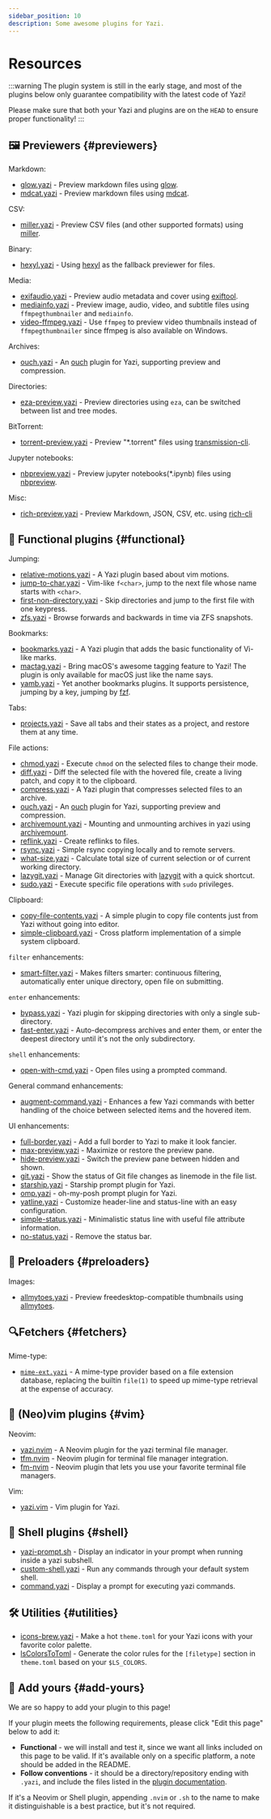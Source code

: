 ```yaml
---
sidebar_position: 10
description: Some awesome plugins for Yazi.
---
```


# Resources

:::warning
The plugin system is still in the early stage, and most of the plugins below only guarantee compatibility with the latest code of Yazi!

Please make sure that both your Yazi and plugins are on the `HEAD` to ensure proper functionality!
:::

## 🖼️ Previewers {#previewers}

Markdown:

- [glow.yazi](https://github.com/Reledia/glow.yazi) - Preview markdown files using [glow](https://github.com/charmbracelet/glow).
- [mdcat.yazi](https://github.com/GrzegorzKozub/mdcat.yazi) - Preview markdown files using [mdcat](https://github.com/swsnr/mdcat).

CSV:

- [miller.yazi](https://github.com/Reledia/miller.yazi) - Preview CSV files (and other supported formats) using [miller](https://github.com/johnkerl/miller).

Binary:

- [hexyl.yazi](https://github.com/Reledia/hexyl.yazi) - Using [hexyl](https://github.com/sharkdp/hexyl) as the fallback previewer for files.

Media:

- [exifaudio.yazi](https://github.com/Sonico98/exifaudio.yazi) - Preview audio metadata and cover using [exiftool](https://exiftool.org/).
- [mediainfo.yazi](https://github.com/Ape/mediainfo.yazi) - Preview image, audio, video, and subtitle files using `ffmpegthumbnailer` and `mediainfo`.
- [video-ffmpeg.yazi](https://github.com/Tyarel8/video-ffmpeg.yazi) - Use `ffmpeg` to preview video thumbnails instead of `ffmpegthumbnailer` since ffmpeg is also available on Windows.

Archives:

- [ouch.yazi](https://github.com/ndtoan96/ouch.yazi) - An [ouch](https://github.com/ouch-org/ouch) plugin for Yazi, supporting preview and compression.

Directories:

- [eza-preview.yazi](https://github.com/sharklasers996/eza-preview.yazi) - Preview directories using `eza`, can be switched between list and tree modes.

BitTorrent:

- [torrent-preview.yazi](https://github.com/kirasok/torrent-preview.yazi) - Preview "\*.torrent" files using [transmission-cli](https://github.com/transmission/transmission).

Jupyter notebooks:

- [nbpreview.yazi](https://github.com/AnirudhG07/nbpreview.yazi) - Preview jupyter notebooks(\*.ipynb) files using [nbpreview](https://github.com/paw-lu/nbpreview).

Misc:

- [rich-preview.yazi](https://github.com/AnirudhG07/rich-preview.yazi) - Preview Markdown, JSON, CSV, etc. using [rich-cli](https://github.com/textualize/rich-cli)

## 🧩 Functional plugins {#functional}

Jumping:

- [relative-motions.yazi](https://github.com/dedukun/relative-motions.yazi) - A Yazi plugin based about vim motions.
- [jump-to-char.yazi](https://github.com/yazi-rs/plugins/tree/main/jump-to-char.yazi) - Vim-like `f<char>`, jump to the next file whose name starts with `<char>`.
- [first-non-directory.yazi](https://github.com/lpanebr/yazi-plugins/tree/main/first-non-directory.yazi) - Skip directories and jump to the first file with one keypress.
- [zfs.yazi](https://github.com/iynaix/zfs.yazi) - Browse forwards and backwards in time via ZFS snapshots.

Bookmarks:

- [bookmarks.yazi](https://github.com/dedukun/bookmarks.yazi) - A Yazi plugin that adds the basic functionality of Vi-like marks.
- [mactag.yazi](https://github.com/yazi-rs/plugins/tree/main/mactag.yazi) - Bring macOS's awesome tagging feature to Yazi! The plugin is only available for macOS just like the name says.
- [yamb.yazi](https://github.com/h-hg/yamb.yazi) - Yet another bookmarks plugins. It supports persistence, jumping by a key, jumping by [fzf](https://github.com/junegunn/fzf).

Tabs:

- [projects.yazi](https://github.com/MasouShizuka/projects.yazi) - Save all tabs and their states as a project, and restore them at any time.

File actions:

- [chmod.yazi](https://github.com/yazi-rs/plugins/tree/main/chmod.yazi) - Execute `chmod` on the selected files to change their mode.
- [diff.yazi](https://github.com/yazi-rs/plugins/tree/main/diff.yazi) - Diff the selected file with the hovered file, create a living patch, and copy it to the clipboard.
- [compress.yazi](https://github.com/KKV9/compress.yazi) - A Yazi plugin that compresses selected files to an archive.
- [ouch.yazi](https://github.com/ndtoan96/ouch.yazi) - An [ouch](https://github.com/ouch-org/ouch) plugin for Yazi, supporting preview and compression.
- [archivemount.yazi](https://github.com/AnirudhG07/archivemount.yazi) - Mounting and unmounting archives in yazi using [archivemount](https://github.com/cybernoid/archivemount).
- [reflink.yazi](https://github.com/Ape/reflink.yazi) - Create reflinks to files.
- [rsync.yazi](https://github.com/GianniBYoung/rsync.yazi) - Simple rsync copying locally and to remote servers.
- [what-size.yazi](https://github.com/pirafrank/what-size.yazi) - Calculate total size of current selection or of current working directory.
- [lazygit.yazi](https://github.com/Lil-Dank/lazygit.yazi) - Manage Git directories with [lazygit](https://github.com/jesseduffield/lazygit) with a quick shortcut.
- [sudo.yazi](https://github.com/TD-Sky/sudo.yazi) - Execute specific file operations with `sudo` privileges.

Clipboard:

- [copy-file-contents.yazi](https://github.com/AnirudhG07/plugins-yazi/tree/main/copy-file-contents.yazi) - A simple plugin to copy file contents just from Yazi without going into editor.
- [simple-clipboard.yazi](https://github.com/orhnk/system-clipboard.yazi) - Cross platform implementation of a simple system clipboard.

`filter` enhancements:

- [smart-filter.yazi](https://github.com/yazi-rs/plugins/tree/main/smart-filter.yazi) - Makes filters smarter: continuous filtering, automatically enter unique directory, open file on submitting.

`enter` enhancements:

- [bypass.yazi](https://github.com/Rolv-Apneseth/bypass.yazi) - Yazi plugin for skipping directories with only a single sub-directory.
- [fast-enter.yazi](https://github.com/ourongxing/fast-enter.yazi) - Auto-decompress archives and enter them, or enter the deepest directory until it's not the only subdirectory.

`shell` enhancements:

- [open-with-cmd.yazi](https://github.com/Ape/open-with-cmd.yazi) - Open files using a prompted command.

General command enhancements:

- [augment-command.yazi](https://github.com/hankertrix/augment-command.yazi) - Enhances a few Yazi commands with better handling of the choice between selected items and the hovered item.

UI enhancements:

- [full-border.yazi](https://github.com/yazi-rs/plugins/tree/main/full-border.yazi) - Add a full border to Yazi to make it look fancier.
- [max-preview.yazi](https://github.com/yazi-rs/plugins/tree/main/max-preview.yazi) - Maximize or restore the preview pane.
- [hide-preview.yazi](https://github.com/yazi-rs/plugins/tree/main/hide-preview.yazi) - Switch the preview pane between hidden and shown.
- [git.yazi](https://github.com/yazi-rs/plugins/tree/main/git.yazi) - Show the status of Git file changes as linemode in the file list.
- [starship.yazi](https://github.com/Rolv-Apneseth/starship.yazi) - Starship prompt plugin for Yazi.
- [omp.yazi](https://github.com/saumyajyoti/omp.yazi) - oh-my-posh prompt plugin for Yazi.
- [yatline.yazi](https://github.com/imsi32/yatline.yazi) - Customize header-line and status-line with an easy configuration.
- [simple-status.yazi](https://github.com/Ape/simple-status.yazi) - Minimalistic status line with useful file attribute information.
- [no-status.yazi](https://github.com/yazi-rs/plugins/tree/main/no-status.yazi) - Remove the status bar.

## 🚀 Preloaders {#preloaders}

Images:

- [allmytoes.yazi](https://github.com/Sonico98/allmytoes.yazi) - Preview freedesktop-compatible thumbnails using [allmytoes](https://gitlab.com/allmytoes/allmytoes).

## 🔍Fetchers {#fetchers}

Mime-type:

- [`mime-ext.yazi`](https://github.com/yazi-rs/plugins/tree/main/mime-ext.yazi) - A mime-type provider based on a file extension database, replacing the builtin `file(1)` to speed up mime-type retrieval at the expense of accuracy.

## 📝 (Neo)vim plugins {#vim}

Neovim:

- [yazi.nvim](https://github.com/mikavilpas/yazi.nvim) - A Neovim plugin for the yazi terminal file manager.
- [tfm.nvim](https://github.com/Rolv-Apneseth/tfm.nvim) - Neovim plugin for terminal file manager integration.
- [fm-nvim](https://github.com/Eric-Song-Nop/fm-nvim) - Neovim plugin that lets you use your favorite terminal file managers.

Vim:

- [yazi.vim](https://github.com/chriszarate/yazi.vim) - Vim plugin for Yazi.

## 🐚 Shell plugins {#shell}

- [yazi-prompt.sh](https://github.com/Sonico98/yazi-prompt.sh) - Display an indicator in your prompt when running inside a yazi subshell.
- [custom-shell.yazi](https://github.com/AnirudhG07/custom-shell.yazi) - Run any commands through your default system shell.
- [command.yazi](https://github.com/KKV9/command.yazi) - Display a prompt for executing yazi commands.

## 🛠️ Utilities {#utilities}

- [icons-brew.yazi](https://github.com/lpnh/icons-brew.yazi) - Make a hot `theme.toml` for your Yazi icons with your favorite color palette.
- [lsColorsToToml](https://github.com/Mellbourn/lsColorsToToml) - Generate the color rules for the `[filetype]` section in `theme.toml` based on your `$LS_COLORS`.

## 💖 Add yours {#add-yours}

We are so happy to add your plugin to this page!

If your plugin meets the following requirements, please click "Edit this page" below to add it:

- **Functional** - we will install and test it, since we want all links included on this page to be valid. If it's available only on a specific platform, a note should be added in the README.
- **Follow conventions** - it should be a directory/repository ending with `.yazi`, and include the files listed in the [plugin documentation](/docs/plugins/overview).

If it's a Neovim or Shell plugin, appending `.nvim` or `.sh` to the name to make it distinguishable is a best practice, but it's not required.
